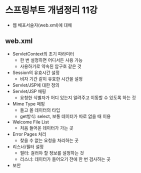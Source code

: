 # 스프링부트 개념정리 11강

- 웹 배포서술자(web.xml)에 대해

## web.xml

- ServletContext의 초기 파라미터
    - 한 번 설정하면 어디서든 사용 가능
    - 사용하기로 약속된 암구호 같은 것
- Session의 유효시간 설정
    - 비자 기간 같이 유효한 시간을 설정
- Servlet/JSP에 대한 정의
- Servlet/JSP 매핑
    - 요청한 식별자가 어디 있는지 알려주고 이동할 수 있도록 하는 것
- Mime Type 매핑
    - 들고 올 데이터의 타입
    - get방식: select, 보통 데이터가 따로 없을 때 이용
- Welcome File List
    - 처음 들어온 데이터가 가는 곳
- Error Pages 처리
    - 찾을 수 없는 요청을 처리하는 곳
- 리스너/필터 설정
    - 필터: 걸러야 할 정보를 설정하는 것
    - 리스너: 데이터가 들어오기 전에 한 번 검사하는 곳
- 보안